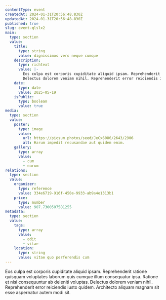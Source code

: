 ```yaml
---
contentType: event
createdAt: 2024-01-31T20:56:48.830Z
updatedAt: 2024-01-31T20:56:48.830Z
published: true
slug: event-qlslx2
main:
  type: section
  value:
    title:
      type: string
      value: dignissimos vero neque cumque
    description:
      type: richtext
      value: |-
        Eos culpa est corporis cupiditate aliquid ipsam. Reprehenderit ratione quisquam voluptates laborum quis cumque illum consequatur ipsa. Ratione et nisi consequuntur ab deleniti voluptas.
        Delectus dolorem veniam nihil. Reprehenderit error reiciendis iusto quidem. Architecto aliquam magnam sit esse aspernatur autem modi sit.
    date:
      type: date
      value: 2025-05-19
    isPublic:
      type: boolean
      value: true
media:
  type: section
  value:
    poster:
      type: image
      value:
        url: https://picsum.photos/seed/JeCx6086/2643/2906
        alt: Harum impedit recusandae aut quidem enim.
    gallery:
      type: array
      value:
        - cum
        - earum
relations:
  type: section
  value:
    organizer:
      type: reference
      value: 334e6719-916f-450e-9933-ab9a4e1313b1
    price:
      type: number
      value: 907.7300507581255
metadata:
  type: section
  value:
    tags:
      type: array
      value:
        - odit
        - vitae
    location:
      type: string
      value: vitae quo perferendis cum
---
```


Eos culpa est corporis cupiditate aliquid ipsam. Reprehenderit ratione quisquam voluptates laborum quis cumque illum consequatur ipsa. Ratione et nisi consequuntur ab deleniti voluptas.
Delectus dolorem veniam nihil. Reprehenderit error reiciendis iusto quidem. Architecto aliquam magnam sit esse aspernatur autem modi sit.